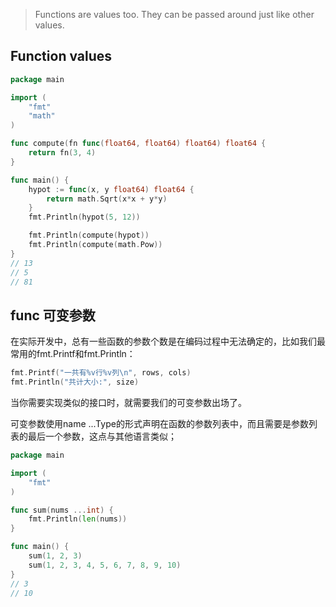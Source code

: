 > Functions are values too. They can be passed around just like other values.

## Function values
```go
package main

import (
    "fmt"
    "math"
)

func compute(fn func(float64, float64) float64) float64 {
    return fn(3, 4)
}

func main() {
    hypot := func(x, y float64) float64 {
        return math.Sqrt(x*x + y*y)
    }
    fmt.Println(hypot(5, 12))

    fmt.Println(compute(hypot))
    fmt.Println(compute(math.Pow))
}
// 13
// 5
// 81
```

## func 可变参数
在实际开发中，总有一些函数的参数个数是在编码过程中无法确定的，比如我们最常用的fmt.Printf和fmt.Println：
```go
fmt.Printf("一共有%v行%v列\n", rows, cols)
fmt.Println("共计大小:", size)
```
当你需要实现类似的接口时，就需要我们的可变参数出场了。

可变参数使用name ...Type的形式声明在函数的参数列表中，而且需要是参数列表的最后一个参数，这点与其他语言类似；
```go
package main

import (
	"fmt"
)

func sum(nums ...int) {
	fmt.Println(len(nums))
}

func main() {
	sum(1, 2, 3)
	sum(1, 2, 3, 4, 5, 6, 7, 8, 9, 10)
}
// 3
// 10
```

